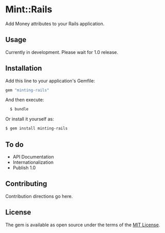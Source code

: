 # Mint::Rails

Add Money attributes to your Rails application.

## Usage

Currently in development. Please wait for 1.0 release.

## Installation

Add this line to your application's Gemfile:

```ruby
gem "minting-rails"
```

And then execute:

```bash
  $ bundle
```

Or install it yourself as:

```bash
$ gem install minting-rails
```

## To do

- API Documentation
- Internationalization
- Publish 1.0

## Contributing

Contribution directions go here.

## License

The gem is available as open source under the terms of the [MIT License](https://opensource.org/licenses/MIT).
